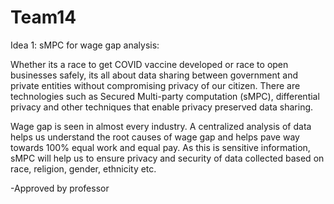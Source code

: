 # Team14

Idea 1: sMPC for wage gap analysis:  

Whether its a race to get COVID vaccine developed or race to open businesses safely, its all about data sharing between government and private entities without compromising privacy of our citizen. There are technologies such as Secured Multi-party computation (sMPC), differential privacy and other techniques that enable privacy preserved data sharing. 

Wage gap is seen in almost every industry. A centralized analysis of data helps us understand the root causes of wage gap and helps pave way towards 100% equal work and equal pay. As this is sensitive information, sMPC will help us to ensure privacy and security of data collected based on race, religion, gender, ethnicity etc.



-Approved by professor
